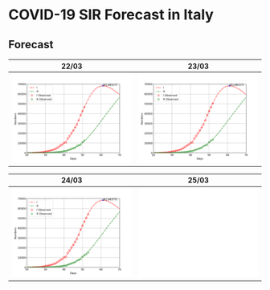 # COVID-19 SIR Forecast in Italy

## Forecast

22/03|23/03
------------ | -------------
![forecast](/forecast/COVID_forecast_22_03.png) |![forecast](/forecast/COVID_forecast_23_03.png)


24/03|25/03
------------ | -------------
![forecast](/forecast/COVID_forecast_24_03.png)| ![forecast](/forecast/white_frame.png)| 


